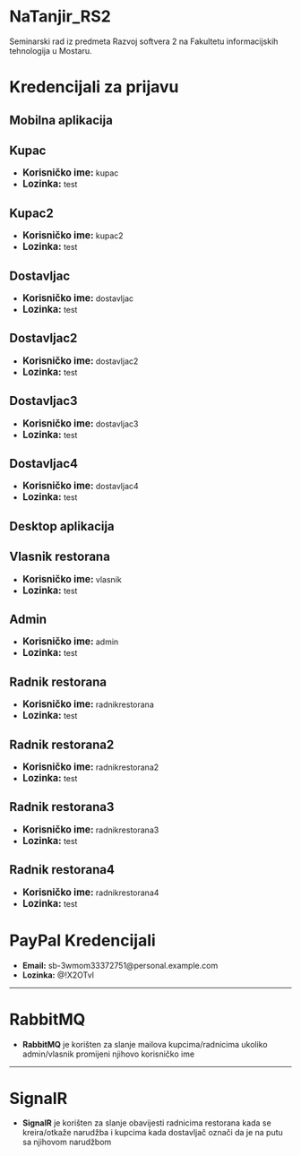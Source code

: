 # NaTanjir_RS2
Seminarski rad iz predmeta Razvoj softvera 2 na Fakultetu informacijskih tehnologija u Mostaru.

<h1>Kredencijali za prijavu</h1>

<h2>Mobilna aplikacija</h2>
<h2><strong>Kupac</strong></h2>
<ul>
    <li><strong style="font-size: 1.2em;">Korisničko ime:</strong> kupac</li>
    <li><strong style="font-size: 1.2em;">Lozinka:</strong> test</li>
</ul>
<h2><strong>Kupac2</strong></h2>
<ul>
    <li><strong style="font-size: 1.2em;">Korisničko ime:</strong> kupac2</li>
    <li><strong style="font-size: 1.2em;">Lozinka:</strong> test</li>
</ul>
<h2><strong>Dostavljac</strong></h2>
<ul>
    <li><strong style="font-size: 1.2em;">Korisničko ime:</strong> dostavljac</li>
    <li><strong style="font-size: 1.2em;">Lozinka:</strong> test</li>
</ul>
<h2><strong>Dostavljac2</strong></h2>
<ul>
    <li><strong style="font-size: 1.2em;">Korisničko ime:</strong> dostavljac2</li>
    <li><strong style="font-size: 1.2em;">Lozinka:</strong> test</li>
</ul>
<h2><strong>Dostavljac3</strong></h2>
<ul>
    <li><strong style="font-size: 1.2em;">Korisničko ime:</strong> dostavljac3</li>
    <li><strong style="font-size: 1.2em;">Lozinka:</strong> test</li>
</ul>
<h2><strong>Dostavljac4</strong></h2>
<ul>
    <li><strong style="font-size: 1.2em;">Korisničko ime:</strong> dostavljac4</li>
    <li><strong style="font-size: 1.2em;">Lozinka:</strong> test</li>
</ul>

<h2>Desktop aplikacija</h2>
<h2><strong>Vlasnik restorana</strong></h2>
<ul>
    <li><strong style="font-size: 1.2em;">Korisničko ime:</strong> vlasnik</li>
    <li><strong style="font-size: 1.2em;">Lozinka:</strong> test</li>
</ul>
<h2><strong>Admin</strong></h2>
<ul>
    <li><strong style="font-size: 1.2em;">Korisničko ime:</strong> admin</li>
    <li><strong style="font-size: 1.2em;">Lozinka:</strong> test</li>
</ul>
<h2><strong>Radnik restorana</strong></h2>
<ul>
    <li><strong style="font-size: 1.2em;">Korisničko ime:</strong> radnikrestorana</li>
    <li><strong style="font-size: 1.2em;">Lozinka:</strong> test</li>
</ul>
<h2><strong>Radnik restorana2</strong></h2>
<ul>
    <li><strong style="font-size: 1.2em;">Korisničko ime:</strong> radnikrestorana2</li>
    <li><strong style="font-size: 1.2em;">Lozinka:</strong> test</li>
</ul>
<h2><strong>Radnik restorana3</strong></h2>
<ul>
    <li><strong style="font-size: 1.2em;">Korisničko ime:</strong> radnikrestorana3</li>
    <li><strong style="font-size: 1.2em;">Lozinka:</strong> test</li>
</ul>
<h2><strong>Radnik restorana4</strong></h2>
<ul>
    <li><strong style="font-size: 1.2em;">Korisničko ime:</strong> radnikrestorana4</li>
    <li><strong style="font-size: 1.2em;">Lozinka:</strong> test</li>
</ul>
<body>
    <h1>PayPal Kredencijali</h1>
    <ul>
        <li><strong>Email:</strong> sb-3wmom33372751@personal.example.com</li>
        <li><strong>Lozinka:</strong> @!X2OTvl</li>
    </ul>
</body>
<hr>
<body>
    <h1>RabbitMQ</h1>
    <ul>
        <li><strong>RabbitMQ</strong> je korišten za slanje mailova kupcima/radnicima ukoliko admin/vlasnik promijeni njihovo korisničko ime</li>
    </ul>
</body>
<hr>
<body>
    <h1>SignalR</h1>
    <ul>
        <li><strong>SignalR</strong> je korišten za slanje obavijesti radnicima restorana kada se kreira/otkaže narudžba i kupcima kada dostavljač označi da je na putu sa njihovom narudžbom</li>
    </ul>
</body>
